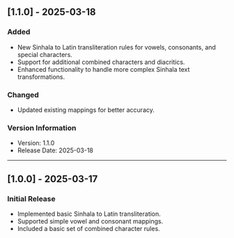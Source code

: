 ## [1.1.0] - 2025-03-18
### Added
- New Sinhala to Latin transliteration rules for vowels, consonants, and special characters.
- Support for additional combined characters and diacritics.
- Enhanced functionality to handle more complex Sinhala text transformations.

### Changed
- Updated existing mappings for better accuracy.

### Version Information
- Version: 1.1.0
- Release Date: 2025-03-18

---

## [1.0.0] - 2025-03-17
### Initial Release
- Implemented basic Sinhala to Latin transliteration.
- Supported simple vowel and consonant mappings.
- Included a basic set of combined character rules.

